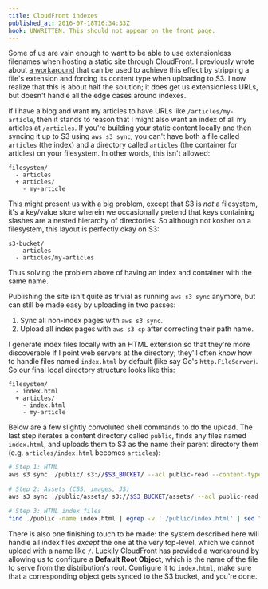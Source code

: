 ```yaml
---
title: CloudFront indexes
published_at: 2016-07-18T16:34:33Z
hook: UNWRITTEN. This should not appear on the front page.
---
```


Some of us are vain enough to want to be able to use extensionless filenames
when hosting a static site through CloudFront. I previously wrote about [a
workaround][workaround] that can be used to achieve this effect by stripping a
file's extension and forcing its content type when uploading to S3. I now
realize that this is about half the solution; it does get us extensionless
URLs, but doesn't handle all the edge cases around indexes.

If I have a blog and want my articles to have URLs like `/articles/my-article`,
then it stands to reason that I might also want an index of all my articles at
`/articles`. If you're building your static content locally and then syncing it
up to S3 using `aws s3 sync`, you can't have both a file called `articles` (the
index) and a directory called `articles` (the container for articles) on your
filesystem. In other words, this isn't allowed:

```
filesystem/
  - articles
  + articles/
    - my-article
```

This might present us with a big problem, except that S3 is _not_ a filesystem,
it's a key/value store wherein we occasionally pretend that keys containing
slashes are a nested hierarchy of directories. So although not kosher on a
filesystem, this layout is perfectly okay on S3:

```
s3-bucket/
  - articles
  - articles/my-articles
```

Thus solving the problem above of having an index and container with the same
name.

Publishing the site isn't quite as trivial as running `aws s3 sync` anymore,
but can still be made easy by uploading in two passes:

1. Sync all non-index pages with `aws s3 sync`.
2. Upload all index pages with `aws s3 cp` after correcting their path name.

I generate index files locally with an HTML extension so that they're more
discoverable if I point web servers at the directory; they'll often know how to
handle files named `index.html` by default (like say Go's `http.FileServer`).
So our final local directory structure looks like this:

```
filesystem/
  - index.html
  + articles/
    - index.html
    - my-article
```

Below are a few slightly convoluted shell commands to do the upload. The last
step iterates a content directory called `public`, finds any files named
`index.html`, and uploads them to S3 as the name their parent directory them
(e.g. `articles/index.html` becomes `articles`):

``` sh
# Step 1: HTML
aws s3 sync ./public/ s3://$S3_BUCKET/ --acl public-read --content-type text/html --delete --exclude 'assets*'

# Step 2: Assets (CSS, images, JS)
aws s3 sync ./public/assets/ s3://$S3_BUCKET/assets/ --acl public-read --delete

# Step 3: HTML index files
find ./public -name index.html | egrep -v './public/index.html' | sed "s|^\./public/||" | xargs -I{} -n1 dirname {} | xargs -I{} -n1 aws s3 cp ./public/{}/index.html s3://$S3_BUCKET/{} --acl public-read --content-type text/html
```

There is also one finishing touch to be made: the system described here will
handle all index files _except_ the one at the very top-level, which we cannot
upload with a name like `/`. Luckily CloudFront has provided a workaround by
allowing us to configure a **Default Root Object**, which is the name of the
file to serve from the distribution's root. Configure it to `index.html`, make
sure that a corresponding object gets synced to the S3 bucket, and you're
done.

[workaround]: /fragments/aws-static-hosting-workaround
